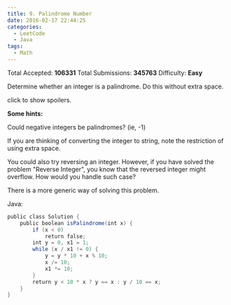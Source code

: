 ```yaml
---
title: 9. Palindrome Number
date: 2016-02-17 22:44:25
categories:
  - LeetCode
  - Java
tags:
  - Math
---
```


Total Accepted: **106331**
Total Submissions: **345763**
Difficulty: **Easy**

Determine whether an integer is a palindrome. Do this without extra space.

click to show spoilers.

**Some hints:**

Could negative integers be palindromes? (ie, -1)

If you are thinking of converting the integer to string, note the restriction of using extra space.

You could also try reversing an integer. However, if you have solved the problem "Reverse Integer", you know that the reversed integer might overflow. How would you handle such case?

There is a more generic way of solving this problem.

<!-- more -->

Java:

``` java
public class Solution {
    public boolean isPalindrome(int x) {
        if (x < 0)
            return false;
        int y = 0, x1 = 1;
        while (x / x1 != 0) {
            y = y * 10 + x % 10;
            x /= 10;
            x1 *= 10;
        }
        return y < 10 * x ? y == x : y / 10 == x;
    }
}
```
